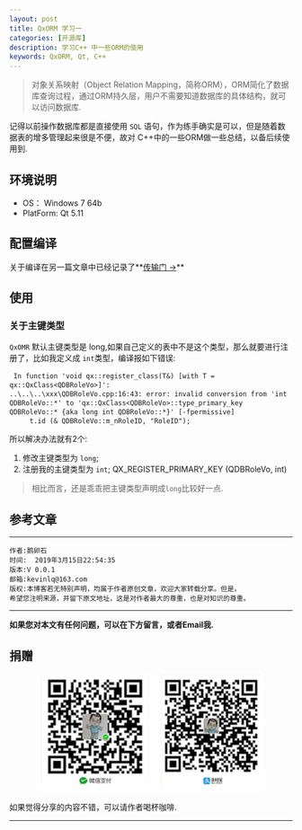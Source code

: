 ```yaml
---
layout: post
title: QxORM 学习一
categories: [开源库]
description: 学习C++ 中一些ORM的使用
keywords: QxORM, Qt, C++
---
```


> 对象关系映射（Object Relation Mapping，简称ORM），ORM简化了数据库查询过程，通过ORM持久层，用户不需要知道数据库的具体结构，就可以访问数据库.

记得以前操作数据库都是直接使用 `SQL` 语句，作为练手确实是可以，但是随着数据表的增多管理起来很是不便，故对 C++中的一些ORM做一些总结，以备后续使用到.

## 环境说明

- OS： Windows 7 64b
- PlatForm: Qt 5.11

## 配置编译

关于编译在另一篇文章中已经记录了**[传输门 &rarr;](http://kevinlq.com/2017/11/30/build_QxOrm_for_all_platform/)**


## 使用

### 关于主键类型

`QxOMR` 默认主键类型是 long,如果自己定义的表中不是这个类型，那么就要进行注册了，比如我定义成 `int`类型，编译报如下错误:
```
 In function 'void qx::register_class(T&) [with T = qx::QxClass<QDBRoleVo>]':
..\..\..\xxx\QDBRoleVo.cpp:16:43: error: invalid conversion from 'int QDBRoleVo::*' to 'qx::QxClass<QDBRoleVo>::type_primary_key QDBRoleVo::* {aka long int QDBRoleVo::*}' [-fpermissive]
     t.id (& QDBRoleVo::m_nRoleID, "RoleID");
```

所以解决办法就有2个:

1. 修改主键类型为 `long`;
2. 注册我的主键类型为 `int`; QX_REGISTER_PRIMARY_KEY (QDBRoleVo, int)

> 相比而言，还是乖乖把主键类型声明成`long`比较好一点.




## 参考文章


******

    作者:鹅卵石
    时间:  2019年3月15日22:54:35
    版本:V 0.0.1
    邮箱:kevinlq@163.com
	版权:本博客若无特别声明，均属于作者原创文章，欢迎大家转载分享。但是，
	希望您注明来源，并留下原文地址，这是对作者最大的尊重，也是对知识的尊重。

<!-- more -->


---

**如果您对本文有任何问题，可以在下方留言，或者Email我.**

## 捐赠

<center>
<img src="/res/img/myCode.png" width="80%" height="80%" />
</center>

如果觉得分享的内容不错，可以请作者喝杯咖啡.

---
